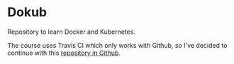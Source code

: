 # Dokub

Repository to learn Docker and Kubernetes.

The course uses Travis CI which only works with Github, so I've decided to continue with this [repository in Github](https://github.com/lhbelfanti/dokub).
